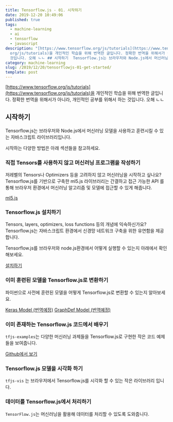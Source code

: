 ```yaml
---
title: Tensorflow.js - 01. 시작하기
date: 2019-12-20 10:49:06
published: true
tags:
  - machine-learning
  - ai
  - tensorflow
  - javascript
description: "[https://www.tensorflow.org/js/tutorials](https://www.tensorflow.\
  org/js/tutorials)을 개인적인 학습을 위해 번역한 글입니다. 정확한 번역을 위해서가 아니라, 개인적인 공부를 위해서 하는
  것입니다. 오해 ㄴㄴ ## 시작하기  Tensorflow.js는 브라우저와 Node.js에서 머신러닝 모델..."
category: machine-learning
slug: /2019/12/20/tensorflowjs-01-get-started/
template: post
---
```

[https://www.tensorflow.org/js/tutorials](https://www.tensorflow.org/js/tutorials)을 개인적인 학습을 위해 번역한 글입니다. 정확한 번역을 위해서가 아니라, 개인적인 공부를 위해서 하는 것입니다. 오해 ㄴㄴ

## 시작하기

Tensorflow.js는 브라우저와 Node.js에서 머신러닝 모델을 사용하고 훈련시킬 수 있는 자바스크립트 라이브러리입니다.

시작하는 다양한 방법은 아래 섹션들을 참고하세요.

<!-- excerpt -->

### 직접 Tensors를 사용하지 않고 머신러닝 프로그램을 작성하기

저레벨의 Tensors나 Optimizers 등을 고려하지 않고 머신러닝을 시작하고 싶나요? Tensorflow.js를 기반으로 구축한 ml5.js 라이브러리는 간결하고 접근 가능한 API 를 통해 브라우저 환경에서 머신러닝 알고리즘 및 모델에 접근할 수 있게 해줍니다.

[ml5.js](https://ml5js.org/)

### Tensorflow.js 설치하기

Tensors, layers, optimizers, loss functions 등의 개념에 익숙하신가요? Tensorflow.js는 자바스크립트 환경에서 신경망 네트워크 구축을 위한 유연함을 제공합니다.

Tensorflow.js를 브라우저와 node.js환경에서 어떻게 실행할 수 있는지 아래에서 확인해보세요.

[설치하기](/2019/12/20/tensorflowjs-02-setup/)

### 이미 훈련된 모델을 Tensorflow.js로 변환하기

파이썬으로 사전에 훈련된 모델을 어떻게 Tensorflow.js로 변환할 수 있는지 알아보세요.

[Keras Model (번역예정)](https://www.tensorflow.org/js/tutorials/conversion/import_keras)
[GraphDef Model (번역예정)](https://www.tensorflow.org/js/tutorials/conversion/import_saved_model)

### 이미 존재하는 Tensorflow.js 코드에서 배우기

`tfjs-examples`는 다양한 머신러닝 과제들을 Tensorflow.js로 구현한 작은 코드 예제들을 보여줍니다.

[Github에서 보기](https://github.com/tensorflow/tfjs-examples)

### Tensorflow.js 모델을 시각화 하기

`tfjs-vis` 는 브라우저에서 Tensorflow.js를 시각화 할 수 있는 작은 라이브러리 입니다.

### 데이터를 Tensorflow.js에서 처리하기

`TensorFlow.js`는 머신러닝을 활용해 데이터를 처리할 수 있도록 도와줍니다.
